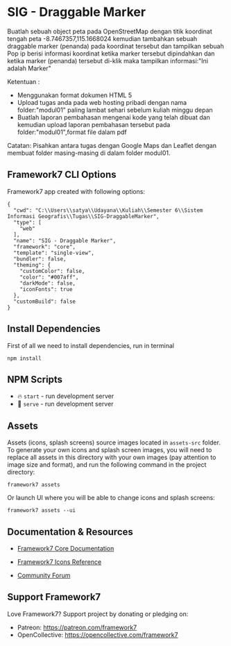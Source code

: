 # SIG - Draggable Marker

Buatlah sebuah object peta pada OpenStreetMap dengan titik koordinat tengah peta -8.7467357,115.1668024 kemudian tambahkan sebuah draggable marker (penanda) pada koordinat tersebut dan tampilkan sebuah Pop ip berisi informasi koordinat ketika marker tersebut dipindahkan dan ketika marker (penanda) tersebut di-klik maka tampilkan informasi:"Ini adalah Marker"

Ketentuan :

- Menggunakan format dokumen HTML 5
- Upload tugas anda pada web hosting pribadi dengan nama folder:"modul01" paling lambat sehari sebelum kuliah minggu depan
- Buatlah laporan pembahasan mengenai kode yang telah dibuat dan kemudian upload laporan pembahasan tersebut pada folder:"modul01",format file dalam pdf

Catatan:
Pisahkan antara tugas dengan Google Maps dan Leaflet dengan membuat folder masing-masing di dalam folder modul01.

## Framework7 CLI Options

Framework7 app created with following options:

```
{
  "cwd": "C:\\Users\\satya\\Udayana\\Kuliah\\Semester 6\\Sistem Informasi Geografis\\Tugas\\SIG-DraggableMarker",
  "type": [
    "web"
  ],
  "name": "SIG - Draggable Marker",
  "framework": "core",
  "template": "single-view",
  "bundler": false,
  "theming": {
    "customColor": false,
    "color": "#007aff",
    "darkMode": false,
    "iconFonts": true
  },
  "customBuild": false
}
```

## Install Dependencies

First of all we need to install dependencies, run in terminal

```
npm install
```

## NPM Scripts

- 🔥 `start` - run development server
- 🔧 `serve` - run development server

## Assets

Assets (icons, splash screens) source images located in `assets-src` folder. To generate your own icons and splash screen images, you will need to replace all assets in this directory with your own images (pay attention to image size and format), and run the following command in the project directory:

```
framework7 assets
```

Or launch UI where you will be able to change icons and splash screens:

```
framework7 assets --ui
```

## Documentation & Resources

- [Framework7 Core Documentation](https://framework7.io/docs/)

- [Framework7 Icons Reference](https://framework7.io/icons/)
- [Community Forum](https://forum.framework7.io)

## Support Framework7

Love Framework7? Support project by donating or pledging on:

- Patreon: https://patreon.com/framework7
- OpenCollective: https://opencollective.com/framework7
